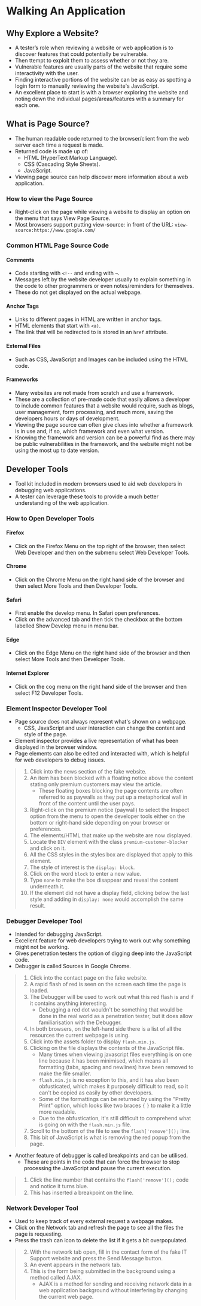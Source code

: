 # Walking An Application
## Why Explore a Website?
* A tester’s role when reviewing a website or web application is to discover features that could potentially be vulnerable.
* Then ttempt to exploit them to assess whether or not they are.
* Vulnerable features are usually parts of the website that require some interactivity with the user.
* Finding interactive portions of the website can be as easy as spotting a login form to manually reviewing the website's JavaScript.
* An excellent place to start is with a browser exploring the website and noting down the individual pages/areas/features with a summary for each one.
## What is Page Source?
* The human readable code returned to the browser/client from the web server each time a request is made.
* Returned code is made up of: 
  * HTML (HyperText Markup Language).
  * CSS (Cascading Style Sheets).
  * JavaScript.
* Viewing page source can help discover more information about a web application.
### How to view the Page Source
* Right-click on the page while viewing a website to display an option on the menu that says View Page Source.
* Most browsers support putting view-source: in front of the URL: `view-source:https://www.google.com/`
### Common HTML Page Source Code
#### Comments
* Code starting with `<!--` and ending with `→`.
* Messages left by the website developer usually to explain something in the code to other programmers or even notes/reminders for themselves.
* These do not get displayed on the actual webpage.
#### Anchor Tags
* Links to different pages in HTML are written in anchor tags.
* HTML elements that start with `<a)`.
* The link that will be redirected to is stored in an `href` attribute.
#### External Files
* Such as CSS, JavaScript and Images can be included using the HTML code. 
#### Frameworks
* Many websites are not made from scratch and use a framework.
* These are a collection of pre-made code that easily allows a developer to include common features that a website would require, such as blogs, user management, form processing, and much more, saving the developers hours or days of development.
* Viewing the page source can often give clues into whether a framework is in use and, if so, which framework and even what version.
* Knowing the framework and version can be a powerful find as there may be public vulnerabilities in the framework, and the website might not be using the most up to date version.
## Developer Tools
* Tool kit included in modern browsers used to aid web developers in debugging web applications.
* A tester can leverage these tools to provide a much better understanding of the web application.
### How to Open Developer Tools
#### Firefox
* Click on the Firefox Menu on the top right of the browser, then select Web Developer and then on the submenu select Web Developer Tools.
#### Chrome
* Click on the Chrome Menu on the right hand side of the browser and then select More Tools and then Developer Tools.
#### Safari
* First enable the develop menu. In Safari open preferences.
* Click on the advanced tab and then tick the checkbox at the bottom labelled Show Develop menu in menu bar.
#### Edge
* Click on the Edge Menu on the right hand side of the browser and then select More Tools and then Developer Tools.
#### Internet Explorer
* Click on the cog menu on the right hand side of the browser and then select F12 Developer Tools.
### Element Inspector Developer Tool
* Page source does not always represent what's shown on a webpage.
  * CSS, JavaScript and user interaction can change the content and style of the page.
* Element inspector provides a live representation of what has been displayed in the browser window.
* Page elements can also be edited and interacted with, which is helpful for web developers to debug issues.

> 1. Click into the news section of the fake website.
> 2. An item has been blocked with a floating notice above the content stating only premium customers may view the article.
>    * These floating boxes blocking the page contents are often referred to as paywalls as they put up a metaphorical wall in front of the content until the user pays.
> 4. Right-click on the premium notice (paywall) to select the Inspect option from the menu to open the developer tools either on the bottom or right-hand side depending on your browser or preferences.
> 5. The elements/HTML that make up the website are now displayed.
> 6. Locate the `DIV` element with the class `premium-customer-blocker` and click on it.
> 7. All the CSS styles in the styles box are displayed that apply to this element.
> 8. The style of interest is the `display: block`.
> 9. Click on the word `block` to enter a new value.
> 10. Type `none` to make the box disappear and reveal the content underneath it.
> 11. If the element did not have a display field, clicking below the last style and adding in `display: none` would accomplish the same result. 

### Debugger Developer Tool
* Intended for debugging JavaScript.
* Excellent feature for web developers trying to work out why something might not be working.
* Gives penetration testers the option of digging deep into the JavaScript code.
* Debugger is called Sources in Google Chrome.

> 1. Click into the contact page on the fake website.
> 2. A rapid flash of red is seen on the screen each time the page is loaded.
> 3. The Debugger will be used to work out what this red flash is and if it contains anything interesting.
>    * Debugging a red dot wouldn't be something that would be done in the real world as a penetration tester, but it does allow familiarisation with the Debugger.
> 5. In both browsers, on the left-hand side there is a list of all the resources the current webpage is using.
> 6. Click into the assets folder to display `flash.min.js`.
> 7. Clicking on the file displays the contents of the JavaScript file.
>    * Many times when viewing javascript files everything is on one line because it has been minimised, which means all formatting (tabs, spacing and newlines) have been removed to make the file smaller.
>    * `flash.min.js` is no exception to this, and it has also been obfusticated, which makes it purposely difficult to read, so it can't be copied as easily by other developers.
>     * Some of the formattings can be returned by using the "Pretty Print" option, which looks like two braces `{` `}` to make it a little more readable.
>     * Due to the obfustication, it's still difficult to comprehend what is going on with the `flash.min.js` file.
> 12. Scroll to the bottom of the file to see the `flash['remove']();` line.
> 13. This bit of JavaScript is what is removing the red popup from the page. 

* Another feature of debugger is called breakpoints and can be utilised.
  * These are points in the code that can force the browser to stop processing the JavaScript and pause the current execution.

> 1. Click the line number that contains the `flash['remove']();` code and notice it turns blue.
> 2. This has inserted a breakpoint on the line.

### Network Developer Tool
* Used to keep track of every external request a webpage makes.
* Click on the Network tab and refresh the page to see all the files the page is requesting.
* Press the trash can icon to delete the list if it gets a bit overpopulated.

> 2. With the network tab open, fill in the contact form of the fake IT Support website and press the Send Message button.
> 3. An event appears in the network tab.
> 4. This is the form being submitted in the background using a method called AJAX.
>    * AJAX is a method for sending and receiving network data in a web application background without interfering by changing the current web page.
